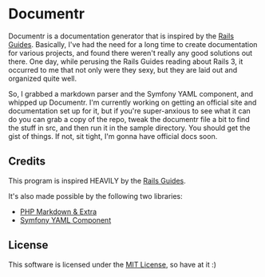 # Documentr

Documentr is a documentation generator that is inspired by the [Rails Guides](http://guides.rubyonrails.org).
Basically, I've had the need for a long time to create documentation for various projects, and found there weren't
really any good solutions out there.  One day, while perusing the Rails Guides reading about Rails 3, it occurred to me
that not only were they sexy, but they are laid out and organized quite well.

So, I grabbed a markdown parser and the Symfony YAML component, and whipped up Documentr.  I'm currently working on getting
an official site and documentation set up for it, but if you're super-anxious to see what it can do you can grab a copy of
the repo, tweak the documentr file a bit to find the stuff in src, and then run it in the sample directory.  You should 
get the gist of things.  If not, sit tight, I'm gonna have official docs soon.

## Credits

This program is inspired HEAVILY by the [Rails Guides](http://guides.rubyonrails.org).

It's also made possible by the following two libraries:

* [PHP Markdown & Extra](http://michelf.com/projects/php-markdown)
* [Symfony YAML Component](http://components.symfony-project.org/yaml/)

## License

This software is licensed under the [MIT License](http://www.opensource.org/licenses/mit-license.php), so have at it :)